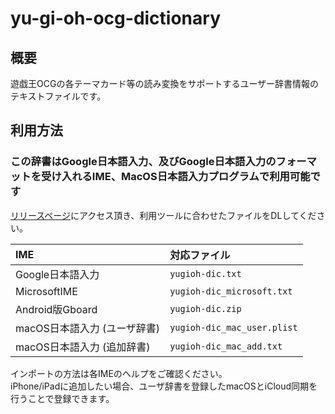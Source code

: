 # yu-gi-oh-ocg-dictionary

## 概要

遊戯王OCGの各テーマカード等の読み変換をサポートするユーザー辞書情報のテキストファイルです。

## 利用方法

### この辞書はGoogle日本語入力、及びGoogle日本語入力のフォーマットを受け入れるIME、MacOS日本語入力プログラムで利用可能です

[リリースページ](https://github.com/Lhaplus-K/yu-gi-oh-ocg-dictionary/releases)にアクセス頂き、利用ツールに合わせたファイルをDLしてください。

|IME|対応ファイル|
|:--|:--|
|Google日本語入力|`yugioh-dic.txt`|
|MicrosoftIME|`yugioh-dic_microsoft.txt`|
|Android版Gboard|`yugioh-dic.zip`|
|macOS日本語入力 (ユーザ辞書)|`yugioh-dic_mac_user.plist`|
|macOS日本語入力 (追加辞書)|`yugioh-dic_mac_add.txt`|

インポートの方法は各IMEのヘルプをご確認ください。  
iPhone/iPadに追加したい場合、ユーザ辞書を登録したmacOSとiCloud同期を行うことで登録できます。  
